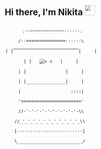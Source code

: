 <h1 align="center">Hi there, I'm <a target="_blank">Nikita</a> <img src="https://github.com/blackcater/blackcater/raw/main/images/Hi.gif" height="32"/></h1>

<div align="center" style="font-family: monospace; white-space: pre;">
  .--~~~~~~~~~~~~~------.<br>
 /--===============------\<br>
 | |⎺⎺⎺⎺⎺⎺⎺⎺⎺⎺⎺⎺⎺⎺⎺|     |<br>
 | |   <img src="[https://example.com/animated_emoticon.gif](https://github.com/blackcater/blackcater/raw/main/images/Hi.gif)" alt=">_<" style="vertical-align: middle;" />   |     |<br>
 | |               |     |<br>
 | |_______________|     |<br>
 |                   ::::|<br>
 '======================='<br>
 //-'-'-'-'-'-'-'-'-'-'-\\<br>
//_'_'_'_'_'_'_'_'_'_'_'_\\<br>
[-------------------------]<br>
\_________________________/
</div>

